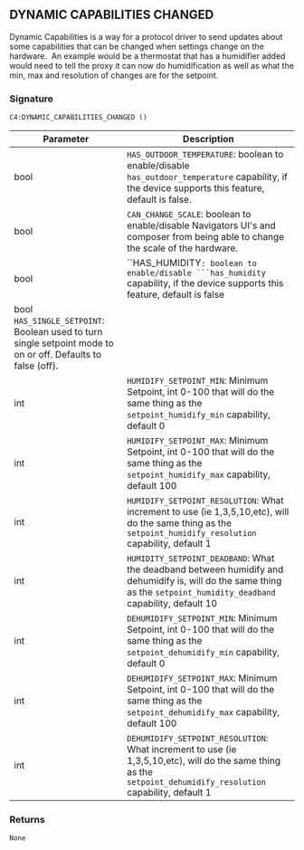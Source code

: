 ## DYNAMIC CAPABILITIES CHANGED

Dynamic Capabilities is a way for a protocol driver to send updates about some capabilities that can be changed when settings change on the hardware.  An example would be a thermostat that has a humidifier added would need to tell the proxy it can now do humidification as well as what the min, max and resolution of changes are for the setpoint. 

### Signature

`C4:DYNAMIC_CAPABILITIES_CHANGED ()`


| Parameter | Description |
| --- | --- |
| bool | `HAS_OUTDOOR_TEMPERATURE`: boolean to enable/disable `has_outdoor_temperature` capability, if the device supports this feature, default is false. |
| bool | `CAN_CHANGE_SCALE`: boolean to enable/disable Navigators UI's and composer from being able to change the scale of the hardware. |
| bool | ``HAS_HUMIDITY`: boolean to enable/disable ```has_humidity` capability, if the device supports this feature, default is false |
| bool `HAS_SINGLE_SETPOINT`: Boolean used to turn single setpoint mode to on or off. Defaults to false (off). |
| int | `HUMIDIFY_SETPOINT_MIN`: Minimum Setpoint, int 0-100 that will do the same thing as the `setpoint_humidify_min` capability, default 0 |
| int | `HUMIDIFY_SETPOINT_MAX`: Minimum Setpoint, int 0-100 that will do the same thing as the `setpoint_humidify_max` capability, default 100 |
| int | `HUMIDIFY_SETPOINT_RESOLUTION`:  What increment to use (ie 1,3,5,10,etc), will do the same thing as the `setpoint_humidify_resolution` capability, default 1 |
| int | `HUMIDITY_SETPOINT_DEADBAND`: What the deadband between humidify and dehumidify is, will do the same thing as the `setpoint_humidity_deadband` capability, default 10 |
| int | `DEHUMIDIFY_SETPOINT_MIN`: Minimum Setpoint, int 0-100 that will do the same thing as the `setpoint_dehumidify_min` capability, default 0 |
| int | `DEHUMIDIFY_SETPOINT_MAX`: Minimum Setpoint, int 0-100 that will do the same thing as the `setpoint_dehumidify_max` capability, default 100 |
| int | `DEHUMIDIFY_SETPOINT_RESOLUTION`: What increment to use (ie 1,3,5,10,etc), will do the same thing as the `setpoint_dehumidify_resolution` capability, default 1 |


### Returns

`None`

